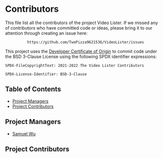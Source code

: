 # Contributors

This file list all the contributors of the project Video Lister.
If we missed any of contributors who have committed code or ideas, please bring
it to our attention through creating an issue here:

              https://github.com/TwoPizza9621536/VideoLister/issues

This project uses the [Developer Certificate of Origin][1] to commit code under
the BSD 3-Clause License using the following SPDX identifier expressions:

```text
SPDX-FileCopyrightText: 2021-2022 The Video Lister Contributors

SPDX-License-Identifier: BSD-3-Clause
```

## Table of Contents

- [Project Managers](#project-managers)
- [Project Contributors](#project-contributors)

## Project Managers

- [Samuel Wu](https://github.com/TwoPizza9621536)

[1]: CONTRIBUTING.md#developer-certificate-of-origin

## Project Contributors
